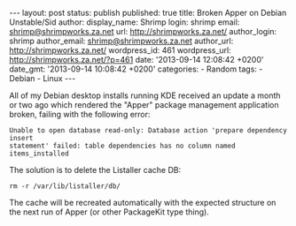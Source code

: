 --- layout: post status: publish published: true title: Broken Apper on
Debian Unstable/Sid author: display\_name: Shrimp login: shrimp email:
shrimp@shrimpworks.za.net url: http://shrimpworks.za.net/ author\_login:
shrimp author\_email: shrimp@shrimpworks.za.net author\_url:
http://shrimpworks.za.net/ wordpress\_id: 461 wordpress\_url:
http://shrimpworks.za.net/?p=461 date: '2013-09-14 12:08:42 +0200'
date\_gmt: '2013-09-14 10:08:42 +0200' categories: - Random tags: -
Debian - Linux ---

All of my Debian desktop installs running KDE received an update a month
or two ago which rendered the "Apper" package management application
broken, failing with the following error:

    Unable to open database read-only: Database action 'prepare dependency insert 
    statement' failed: table dependencies has no column named items_installed

The solution is to delete the Listaller cache DB:

    rm -r /var/lib/listaller/db/

The cache will be recreated automatically with the expected structure on
the next run of Apper (or other PackageKit type thing).
